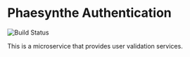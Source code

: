 # Phaesynthe Authentication #

![Build Status](https://circleci.com/gh/Phaesynthe/Phae_Auth.svg?style=shield&circle-token=:circle-token)

This is a microservice that provides user validation services.
